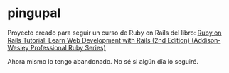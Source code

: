 pingupal
========

Proyecto creado para seguir un curso de Ruby on Rails del libro: [Ruby on Rails Tutorial: Learn Web Development with Rails (2nd Edition) (Addison-Wesley Professional Ruby Series)](http://www.amazon.es/gp/product/B008RN1SJO/ref=oh_d__o02_details_o02__i00)

Ahora mismo lo tengo abandonado. No sé si algún día lo seguiré.